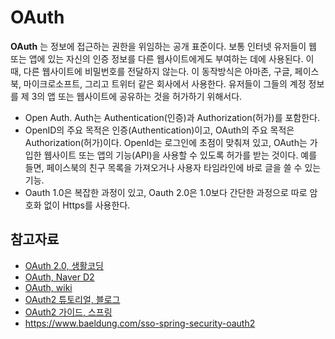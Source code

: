 # OAuth
**OAuth** 는 정보에 접근하는 권한을 위임하는 공개 표준이다. 보통 인터넷 유저들이 웹 또는 앱에 있는 자신의 인증 정보를 다른 웹사이트에게도 부여하는 데에 사용된다. 이 때, 다른 웹사이트에 비밀번호를 전달하지 않는다. 이 동작방식은 아마존, 구글, 페이스북, 마이크로소프트, 그리고 트위터 같은 회사에서 사용한다. 유저들이 그들의 계정 정보를 제 3의 앱 또는 웹사이트에 공유하는 것을 허가하기 위해서다.
- Open Auth. Auth는 Authentication(인증)과 Authorization(허가)를 포함한다.
- OpenID의 주요 목적은 인증(Authentication)이고, OAuth의 주요 목적은 Authorization(허가)이다. OpenId는 로그인에 초점이 맞춰져 있고, OAuth는 가입한 웹사이트 또는 앱의 기능(API)을 사용할 수 있도록 허가를 받는 것이다. 예를 들면, 페이스북의 친구 목록을 가져오거나 사용자 타임라인에 바로 글을 쓸 수 있는 기능.
- Oauth 1.0은 복잡한 과정이 있고, Oauth 2.0은 1.0보다 간단한 과정으로 따로 암호화 없이 Https를 사용한다.

## 참고자료
- [OAuth 2.0, 생활코딩](https://opentutorials.org/course/3405)
- [OAuth, Naver D2](https://d2.naver.com/helloworld/24942)
- [OAuth, wiki](https://en.wikipedia.org/wiki/OAuth)
- [OAuth2 튜토리얼, 블로그](https://redstapler.co/facebook-login-oauth2-spring-boot/)
- [OAuth2 가이드, 스프링](https://spring.io/guides/tutorials/spring-boot-oauth2/#_social_login_simple)
- https://www.baeldung.com/sso-spring-security-oauth2
